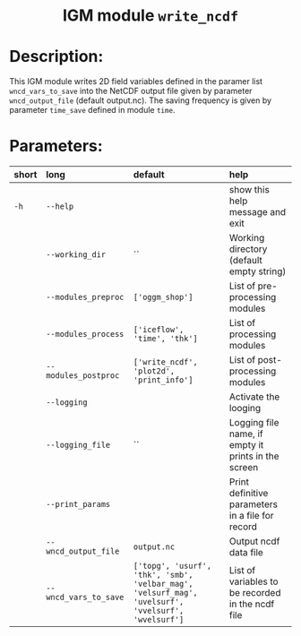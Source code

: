 ### <h1 align="center" id="title">IGM module `write_ncdf` </h1>

# Description:

This IGM module writes 2D field variables defined in the paramer list `wncd_vars_to_save` into the NetCDF output file given by parameter `wncd_output_file` (default output.nc). The saving frequency is given by parameter `time_save` defined in module `time`.

 
# Parameters: 


|short|long|default|help|
| :--- | :--- | :--- | :--- |
|`-h`|`--help`||show this help message and exit|
||`--working_dir`|``|Working directory (default empty string)|
||`--modules_preproc`|`['oggm_shop']`|List of pre-processing modules|
||`--modules_process`|`['iceflow', 'time', 'thk']`|List of processing modules|
||`--modules_postproc`|`['write_ncdf', 'plot2d', 'print_info']`|List of post-processing modules|
||`--logging`||Activate the looging|
||`--logging_file`|``|Logging file name, if empty it prints in the screen|
||`--print_params`||Print definitive parameters in a file for record|
||`--wncd_output_file`|`output.nc`|Output ncdf data file|
||`--wncd_vars_to_save`|`['topg', 'usurf', 'thk', 'smb', 'velbar_mag', 'velsurf_mag', 'uvelsurf', 'vvelsurf', 'wvelsurf']`|List of variables to be recorded in the ncdf file|
